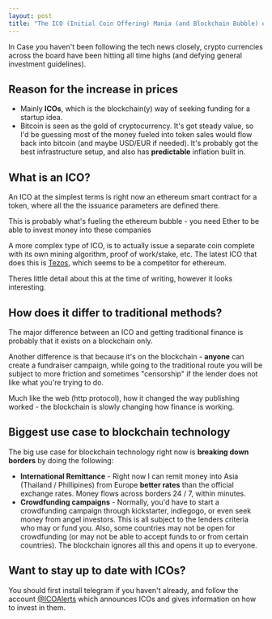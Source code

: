 ```yaml
---
layout: post
title: "The ICO (Initial Coin Offering) Mania (and Blockchain Bubble) of 2017"
---
```


In Case you haven't been following the tech news closely, crypto currencies across the board have been hitting all time highs (and defying general investment guidelines).

## Reason for the increase in prices

* Mainly **ICOs**, which is the blockchain(y) way of seeking funding for a startup idea.
* Bitcoin is seen as the gold of cryptocurrency. It's got steady value, so I'd be guessing most of the money fueled into token sales would flow back into bitcoin (and maybe USD/EUR if needed). It's probably got the best infrastructure setup, and also has **predictable** inflation built in.

## What is an ICO?

An ICO at the simplest terms is right now an ethereum smart contract for a token, where all the the issuance parameters are defined there.

This is probably what's fueling the ethereum bubble - you need Ether to be able to invest money into these companies

A more complex type of ICO, is to actually issue a separate coin complete with its own mining algorithm, proof of work/stake, etc. The latest ICO that does this is [Tezos](tezos.com), which seems to be a competitor for ethereum.

Theres little detail about this at the time of writing, however it looks interesting.

## How does it differ to traditional methods?

The major difference between an ICO and getting traditional finance is probably that it exists on a blockchain only.

Another difference is that because it's on the blockchain - **anyone** can create a fundraiser campaign, while going to the traditional route you will be subject to more friction and sometimes "censorship" if the lender does not like what you're trying to do.

Much like the web (http protocol), how it changed the way publishing worked - the blockchain is slowly changing how finance is working.

## Biggest use case to blockchain technology

The big use case for blockchain technology right now is **breaking down borders** by doing the following:

* **International Remittance** - Right now I can remit money into Asia (Thailand / Phillipines) from Europe  **better rates** than the official exchange rates. Money flows across borders 24 / 7, within minutes.
* **Crowdfunding campaigns** - Normally, you'd have to start a crowdfunding campaign through kickstarter, indiegogo, or even seek money from angel investors. This is all subject to the lenders criteria who may or fund you. Also, some countries may not be open for crowdfunding (or may not be able to accept funds to or from certain countries). The blockchain ignores all this and opens it up to everyone.

## Want to stay up to date with ICOs?

You should first install telegram if you haven't already,  and follow the account [@ICOAlerts](https://telegram.me/ICOAlerts) which announces ICOs and gives information on how to invest in them.
